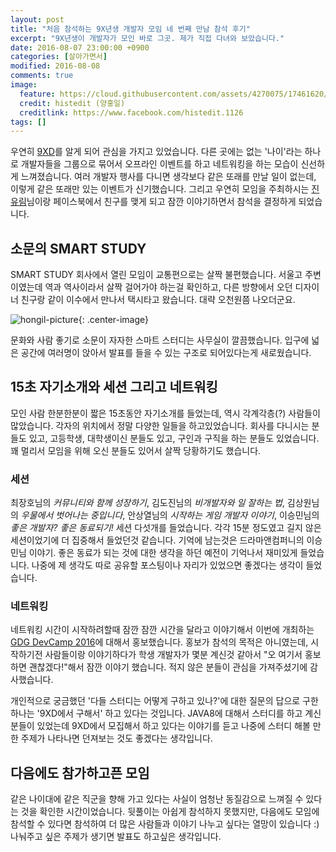 ```yaml
---
layout: post
title: "처음 참석하는 9X년생 개발자 모임 네 번째 만남 참석 후기"
excerpt: "9X년생이 개발자가 모인 바로 그곳. 제가 직접 다녀와 보았습니다."
date: 2016-08-07 23:00:00 +0900
categories: [살아가면서]
modified: 2016-08-08
comments: true
image:
  feature: https://cloud.githubusercontent.com/assets/4270075/17461620/fb8c6a14-5ccd-11e6-830f-9b4b123c7ae6.png
  credit: histedit (양홍일)
  creditlink: https://www.facebook.com/histedit.1126
tags: []
---
```


우연히 [9XD][9xd]를 알게 되어 관심을 가지고 있었습니다. 다른 곳에는 없는 '나이'라는 하나로 개발자들을 그룹으로 묶어서 오프라인 이벤트를 하고 네트워킹을 하는 모습이 신선하게 느껴졌습니다. 여러 개발자 행사를 다니면 생각보다 같은 또래를 만날 일이 없는데, 이렇게 같은 또래만 있는 이벤트가 신기했습니다. 그리고 우연히 모임을 주최하시는 [진유림][milooy]님이랑 페이스북에서 친구를 맺게 되고 잠깐 이야기하면서 참석을 결정하게 되었습니다. 


## 소문의 SMART STUDY

SMART STUDY 회사에서 열린 모임이 교통편으로는 살짝 불편했습니다. 서울고 주변이였는데 역과 역사이라서 살짝 걸어가야 하는걸 확인하고, 다른 방향에서 오던 디자이너 친구랑 같이 이수에서 만나서 택시타고 왔습니다. 대략 오천원쯤 나오더군요.

![hongil-picture](https://cloud.githubusercontent.com/assets/4270075/17462278/030213b0-5ce3-11e6-872f-958c4bfce9aa.jpg){: .center-image}

문화와 사람 좋기로 소문이 자자한 스마트 스터디는 사무실이 깔끔했습니다. 입구에 넓은 공간에 여러명이 앉아서 발표를 들을 수 있는 구조로 되어있다는게 새로웠습니다.


## 15초 자기소개와 세션 그리고 네트워킹

모인 사람 한분한분이 짧은 15초동안 자기소개를 들었는데, 역시 각계각층(?) 사람들이 많았습니다. 각자의 위치에서 정말 다양한 일들을 하고있었습니다. 회사를 다니시는 분들도 있고, 고등학생, 대학생이신 분들도 있고, 구인과 구직을 하는 분들도 있었습니다. 꽤 멀리서 모임을 위해 오신 분들도 있어서 살짝 당황하기도 했습니다.

### 세션
최장호님의 *커뮤니티와 함께 성장하기*, 김도진님의 *비개발자와 일 잘하는 법*, 김상원님의 *우물에서 벗어나는 중입니다*, 안상열님의 *시작하는 게임 개발자 이야기*, 이승민님의 *좋은 개발자? 좋은 동료되기!* 세션 다섯개를 들었습니다. 각각 15분 정도였고 길지 않은 세션이었기에 더 집중해서 들었던것 같습니다. 기억에 남는것은 드라마앤컴퍼니의 이승민님 이야기. 좋은 동료가 되는 것에 대한 생각을 하던 예전이 기억나서 재미있게 들었습니다. 나중에 제 생각도 따로 공유할 포스팅이나 자리가 있었으면 좋겠다는 생각이 들었습니다.

### 네트워킹
네트워킹 시간이 시작하려할때 잠깐 잠깐 시간을 달라고 이야기해서 이번에 개최하는 [GDG DevCamp 2016][devcamp]에 대해서 홍보했습니다. 홍보가 참석의 목적은 아니였는데, 시작하기전 사람들이랑 이야기하다가 학생 개발자가 몇분 계신것 같아서 "오 여기서 홍보하면 괜찮겠다!"해서 잠깐 이야기 했습니다. 적지 않은 분들이 관심을 가져주셨기에 감사했습니다.

개인적으로 궁금했던 '다들 스터디는 어떻게 구하고 있나?'에 대한 질문의 답으로 구한 하나는 '9XD에서 구해서' 하고 있다는 것입니다. JAVA8에 대해서 스터디를 하고 계신 분들이 있었는데 9XD에서 모집해서 하고 있다는 이야기를 듣고 나중에 스터디 해볼 만한 주제가 나타나면 던져보는 것도 좋겠다는 생각입니다.

## 다음에도 참가하고픈 모임
같은 나이대에 같은 직군을 향해 가고 있다는 사실이 엄청난 동질감으로 느껴질 수 있다는 것을 확인한 시간이었습니다. 뒷풀이는 아쉽게 참석하지 못했지만, 다음에도 모임에 참석할 수 있다면 참석하여 더 많은 사람들과 이야기 나누고 싶다는 열망이 있습니다 :) 나눠주고 싶은 주제가 생기면 발표도 하고싶은 생각입니다.



[9xd]: https://www.facebook.com/groups/1565641083693087/
[milooy]: https://milooy.wordpress.com/
[devcamp]: https://sites.google.com/site/gdgdevcamp2016/
